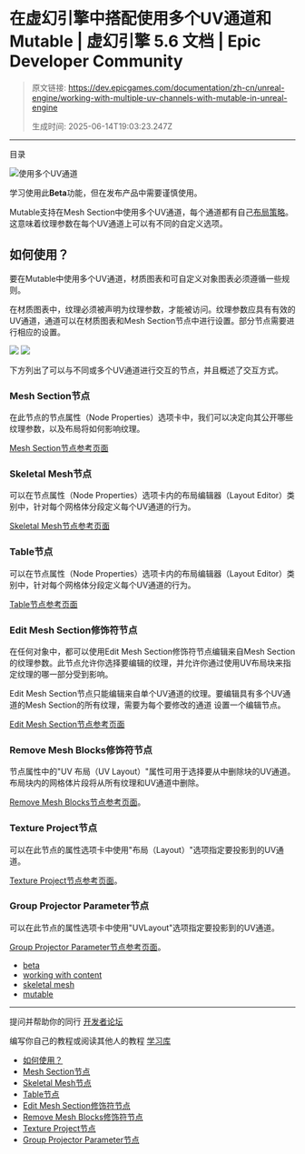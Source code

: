 # 在虚幻引擎中搭配使用多个UV通道和Mutable | 虚幻引擎 5.6 文档 | Epic Developer Community

> 原文链接: https://dev.epicgames.com/documentation/zh-cn/unreal-engine/working-with-multiple-uv-channels-with-mutable-in-unreal-engine
> 
> 生成时间: 2025-06-14T19:03:23.247Z

---

目录

![使用多个UV通道](https://dev.epicgames.com/community/api/documentation/image/05e2d698-d91f-4fdb-9028-6fe8444844bf?resizing_type=fill&width=1920&height=335)

学习使用此**Beta**功能，但在发布产品中需要谨慎使用。

Mutable支持在Mesh Section中使用多个UV通道，每个通道都有自己[布局策略](/documentation/zh-cn/unreal-engine/texture-layouts)。这意味着纹理参数在每个UV通道上可以有不同的自定义选项。

## 如何使用？

要在Mutable中使用多个UV通道，材质图表和可自定义对象图表必须遵循一些规则。

在材质图表中，纹理必须被声明为纹理参数，才能被访问。纹理参数应具有有效的UV通道，通道可以在材质图表和Mesh Section节点中进行设置。部分节点需要进行相应的设置。

![](https://d1iv7db44yhgxn.cloudfront.net/documentation/images/fe8bcc60-8c65-4613-95b1-fc642b1399a9/mutable-multiple-uvs-1.png) ![](https://d1iv7db44yhgxn.cloudfront.net/documentation/images/7dc5aed5-9c7b-477b-aa96-05a22275eab2/mutable-multiple-uvs-2.png)

下方列出了可以与不同或多个UV通道进行交互的节点，并且概述了交互方式。

### Mesh Section节点

在此节点的节点属性（Node Properties）选项卡中，我们可以决定向其公开哪些纹理参数，以及布局将如何影响纹理。

[Mesh Section节点参考页面](https://github.com/anticto/Mutable-Documentation/wiki/Node-Mesh-Section)

### Skeletal Mesh节点

可以在节点属性（Node Properties）选项卡内的布局编辑器（Layout Editor）类别中，针对每个网格体分段定义每个UV通道的行为。

[Skeletal Mesh节点参考页面](https://github.com/anticto/Mutable-Documentation/wiki/Node-Skeletal-Mesh)

### Table节点

可以在节点属性（Node Properties）选项卡内的布局编辑器（Layout Editor）类别中，针对每个网格体分段定义每个UV通道的行为。

[Table节点参考页面](https://github.com/anticto/Mutable-Documentation/wiki/Node-Table)

### Edit Mesh Section修饰符节点

在任何对象中，都可以使用Edit Mesh Section修饰符节点编辑来自Mesh Section的纹理参数。此节点允许你选择要编辑的纹理，并允许你通过使用UV布局块来指定纹理的哪一部分受到影响。

Edit Mesh Section节点只能编辑来自单个UV通道的纹理。要编辑具有多个UV通道的Mesh Section的所有纹理，需要为每个要修改的通道 设置一个编辑节点。

[Edit Mesh Section节点参考页面](https://github.com/anticto/Mutable-Documentation/wiki/Node-Edit-Mesh-Section)

### Remove Mesh Blocks修饰符节点

节点属性中的"UV 布局（UV Layout）"属性可用于选择要从中删除块的UV通道。布局块内的网格体片段将从所有纹理和UV通道中删除。

[Remove Mesh Blocks节点参考页面](https://github.com/anticto/Mutable-Documentation/wiki/Node-Remove-Mesh-Blocks)。

### Texture Project节点

可以在此节点的属性选项卡中使用"布局（Layout）"选项指定要投影到的UV通道。

[Texture Project节点参考页面](https://github.com/anticto/Mutable-Documentation/wiki/Node-Texture-Project)。

### Group Projector Parameter节点

可以在此节点的属性选项卡中使用"UVLayout"选项指定要投影到的UV通道。

[Group Projector Parameter节点参考页面](https://github.com/anticto/Mutable-Documentation/wiki/Node-Group-Projector-Parameter)。

-   [beta](https://dev.epicgames.com/community/search?query=beta)
-   [working with content](https://dev.epicgames.com/community/search?query=working%20with%20content)
-   [skeletal mesh](https://dev.epicgames.com/community/search?query=skeletal%20mesh)
-   [mutable](https://dev.epicgames.com/community/search?query=mutable)

* * *

提问并帮助你的同行 [开发者论坛](https://forums.unrealengine.com/categories?tag=unreal-engine)

编写你自己的教程或阅读其他人的教程 [学习库](https://dev.epicgames.com/community/unreal-engine/learning)

-   [如何使用？](/documentation/zh-cn/unreal-engine/working-with-multiple-uv-channels-with-mutable-in-unreal-engine#%E5%A6%82%E4%BD%95%E4%BD%BF%E7%94%A8%EF%BC%9F)
-   [Mesh Section节点](/documentation/zh-cn/unreal-engine/working-with-multiple-uv-channels-with-mutable-in-unreal-engine#meshsection%E8%8A%82%E7%82%B9)
-   [Skeletal Mesh节点](/documentation/zh-cn/unreal-engine/working-with-multiple-uv-channels-with-mutable-in-unreal-engine#skeletalmesh%E8%8A%82%E7%82%B9)
-   [Table节点](/documentation/zh-cn/unreal-engine/working-with-multiple-uv-channels-with-mutable-in-unreal-engine#table%E8%8A%82%E7%82%B9)
-   [Edit Mesh Section修饰符节点](/documentation/zh-cn/unreal-engine/working-with-multiple-uv-channels-with-mutable-in-unreal-engine#editmeshsection%E4%BF%AE%E9%A5%B0%E7%AC%A6%E8%8A%82%E7%82%B9)
-   [Remove Mesh Blocks修饰符节点](/documentation/zh-cn/unreal-engine/working-with-multiple-uv-channels-with-mutable-in-unreal-engine#removemeshblocks%E4%BF%AE%E9%A5%B0%E7%AC%A6%E8%8A%82%E7%82%B9)
-   [Texture Project节点](/documentation/zh-cn/unreal-engine/working-with-multiple-uv-channels-with-mutable-in-unreal-engine#textureproject%E8%8A%82%E7%82%B9)
-   [Group Projector Parameter节点](/documentation/zh-cn/unreal-engine/working-with-multiple-uv-channels-with-mutable-in-unreal-engine#groupprojectorparameter%E8%8A%82%E7%82%B9)